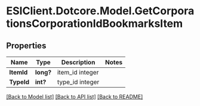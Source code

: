 # ESIClient.Dotcore.Model.GetCorporationsCorporationIdBookmarksItem
## Properties

Name | Type | Description | Notes
------------ | ------------- | ------------- | -------------
**ItemId** | **long?** | item_id integer | 
**TypeId** | **int?** | type_id integer | 

[[Back to Model list]](../README.md#documentation-for-models) [[Back to API list]](../README.md#documentation-for-api-endpoints) [[Back to README]](../README.md)

